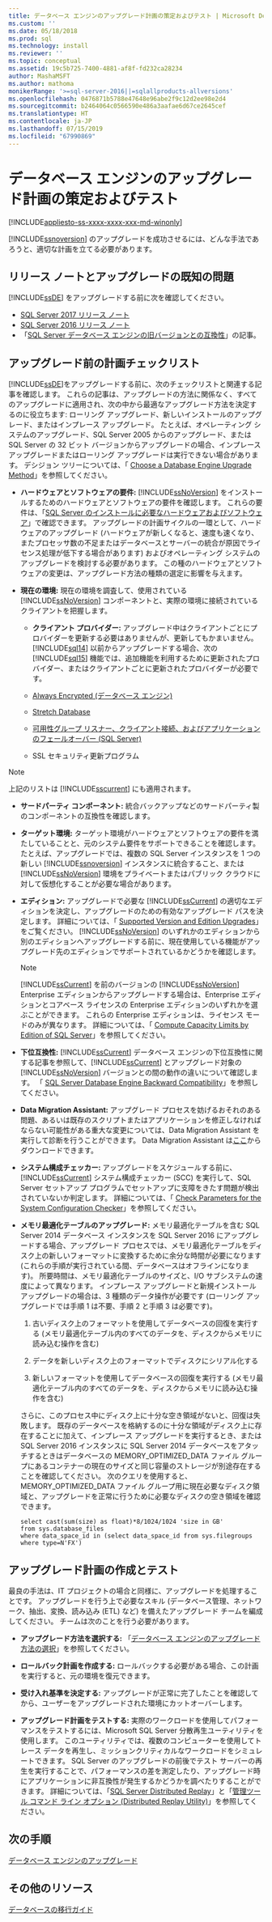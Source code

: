 ```yaml
---
title: データベース エンジンのアップグレード計画の策定およびテスト | Microsoft Docs
ms.custom: ''
ms.date: 05/18/2018
ms.prod: sql
ms.technology: install
ms.reviewer: ''
ms.topic: conceptual
ms.assetid: 19c5b725-7400-4881-af8f-fd232ca28234
author: MashaMSFT
ms.author: mathoma
monikerRange: '>=sql-server-2016||=sqlallproducts-allversions'
ms.openlocfilehash: 0476871b5788e47648e96abe2f9c12d2ee98e2d4
ms.sourcegitcommit: b2464064c0566590e486a3aafae6d67ce2645cef
ms.translationtype: HT
ms.contentlocale: ja-JP
ms.lasthandoff: 07/15/2019
ms.locfileid: "67990869"
---
```

# <a name="plan-and-test-the-database-engine-upgrade-plan"></a>データベース エンジンのアップグレード計画の策定およびテスト

[!INCLUDE[appliesto-ss-xxxx-xxxx-xxx-md-winonly](../../includes/appliesto-ss-xxxx-xxxx-xxx-md-winonly.md)]
  
 [!INCLUDE[ssnoversion](../../includes/ssnoversion-md.md)] のアップグレードを成功させるには、どんな手法であろうと、適切な計画を立てる必要があります。  
  
## <a name="release-notes-and-known-upgrade-issues"></a>リリース ノートとアップグレードの既知の問題  
 [!INCLUDE[ssDE](../../includes/ssde-md.md)] をアップグレードする前に次を確認してください。

- [SQL Server 2017 リリース ノート](../../sql-server/sql-server-2017-release-notes.md) 
- [SQL Server 2016 リリース ノート](../../sql-server/sql-server-2016-release-notes.md) 
- 「[SQL Server データベース エンジンの旧バージョンとの互換性](../../database-engine/sql-server-database-engine-backward-compatibility.md)」の記事。  
  
## <a name="pre-upgrade-planning-checklist"></a>アップグレード前の計画チェックリスト  
 [!INCLUDE[ssDE](../../includes/ssde-md.md)]をアップグレードする前に、次のチェックリストと関連する記事を確認します。 これらの記事は、アップグレードの方法に関係なく、すべてのアップグレードに適用され、次の中から最適なアップグレード方法を決定するのに役立ちます: ローリング アップグレード、新しいインストールのアップグレード、またはインプレース アップグレード。 たとえば、オペレーティング システムのアップグレード、SQL Server 2005 からのアップグレード、または SQL Server の 32 ビット バージョンからアップグレードの場合、インプレース アップグレードまたはローリング アップグレードは実行できない場合があります。 デシジョン ツリーについては、「 [Choose a Database Engine Upgrade Method](../../database-engine/install-windows/choose-a-database-engine-upgrade-method.md)」を参照してください。  
  
-   **ハードウェアとソフトウェアの要件:** [!INCLUDE[ssNoVersion](../../includes/ssnoversion-md.md)] をインストールするためのハードウェアとソフトウェアの要件を確認します。 これらの要件は、「[SQL Server のインストールに必要なハードウェアおよびソフトウェア](../../sql-server/install/hardware-and-software-requirements-for-installing-sql-server.md)」で確認できます。 アップグレードの計画サイクルの一環として、ハードウェアのアップグレード (ハードウェアが新しくなると、速度も速くなり、またプロセッサ数の不足またはデータベースとサーバーの統合が原因でライセンス処理が低下する場合があります) およびオペレーティング システムのアップグレードを検討する必要があります。 この種のハードウェアとソフトウェアの変更は、アップグレード方法の種類の選定に影響を与えます。  
  
-   **現在の環境:** 現在の環境を調査して、使用されている [!INCLUDE[ssNoVersion](../../includes/ssnoversion-md.md)] コンポーネントと、実際の環境に接続されているクライアントを把握します。  
  
    -   **クライアント プロバイダー:** アップグレード中はクライアントごとにプロバイダーを更新する必要はありませんが、更新してもかまいません。 [!INCLUDE[sql14](../../includes/sssql14-md.md)] 以前からアップグレードする場合、次の [!INCLUDE[sql15](../../includes/sssql15-md.md)] 機能では、追加機能を利用するために更新されたプロバイダー、またはクライアントごとに更新されたプロバイダーが必要です。  
  
       -   [Always Encrypted &#40;データベース エンジン&#41;](../../relational-databases/security/encryption/always-encrypted-database-engine.md)  
  
       -   [Stretch Database](../../sql-server/stretch-database/stretch-database.md)  
  
       -   [可用性グループ リスナー、クライアント接続、およびアプリケーションのフェールオーバー &#40;SQL Server&#41;](../../database-engine/availability-groups/windows/listeners-client-connectivity-application-failover.md)  
  
       -   SSL セキュリティ更新プログラム  

   >[!NOTE]
   >上記のリストは [!INCLUDE[sscurrent](../../includes/sscurrent-md.md)] にも適用されます。
  
-   **サードパーティ コンポーネント:** 統合バックアップなどのサードパーティ製のコンポーネントの互換性を確認します。  
  
-   **ターゲット環境:** ターゲット環境がハードウェアとソフトウェアの要件を満たしていることと、元のシステム要件をサポートできることを確認します。 たとえば、アップグレードでは、複数の SQL Server インスタンスを 1 つの新しい [!INCLUDE[ssnoversion](../../includes/ssnoversion-md.md)] インスタンスに統合すること、または [!INCLUDE[ssNoVersion](../../includes/ssnoversion-md.md)] 環境をプライベートまたはパブリック クラウドに対して仮想化することが必要な場合があります。  
  
-   **エディション:** アップグレードで必要な [!INCLUDE[ssCurrent](../../includes/ssnoversion-md.md)] の適切なエディションを決定し、アップグレードのための有効なアップグレード パスを決定します。 詳細については、「 [Supported Version and Edition Upgrades](../../database-engine/install-windows/supported-version-and-edition-upgrades.md)」をご覧ください。 [!INCLUDE[ssNoVersion](../../includes/ssnoversion-md.md)] のいずれかのエディションから別のエディションへアップグレードする前に、現在使用している機能がアップグレード先のエディションでサポートされているかどうかを確認します。  
  
    > [!NOTE]  
    >  [!INCLUDE[ssCurrent](../../includes/ssnoversion-md.md)] を前のバージョンの [!INCLUDE[ssNoVersion](../../includes/ssnoversion-md.md)] Enterprise エディションからアップグレードする場合は、Enterprise エディションとコアベース ライセンスの Enterprise エディションのいずれかを選ぶことができます。 これらの Enterprise エディションは、ライセンス モードのみが異なります。 詳細については、「 [Compute Capacity Limits by Edition of SQL Server](../../sql-server/compute-capacity-limits-by-edition-of-sql-server.md)」を参照してください。  
  
-   **下位互換性:** [!INCLUDE[ssCurrent](../../includes/ssnoversion-md.md)] データベース エンジンの下位互換性に関する記事を参照して、[!INCLUDE[ssCurrent](../../includes/ssnoversion-md.md)] とアップグレード対象の [!INCLUDE[ssNoVersion](../../includes/ssnoversion-md.md)] バージョンとの間の動作の違いについて確認します。 「 [SQL Server Database Engine Backward Compatibility](../../database-engine/sql-server-database-engine-backward-compatibility.md)」を参照してください。  
  
-   **Data Migration Assistant:** アップグレード プロセスを妨げるおそれのある問題、あるいは既存のスクリプトまたはアプリケーションを修正しなければならない可能性がある重大な変更については、Data Migration Assistant を実行して診断を行うことができます。
    Data Migration Assistant は[ここ](https://aka.ms/get-dma)からダウンロードできます。  
  
-   **システム構成チェッカー:** アップグレードをスケジュールする前に、[!INCLUDE[ssCurrent](../../includes/ssnoversion-md.md)] システム構成チェッカー (SCC) を実行して、SQL Server セットアップ プログラムでセットアップに支障をきたす問題が検出されていないか判定します。 詳細については、「 [Check Parameters for the System Configuration Checker](../../database-engine/install-windows/check-parameters-for-the-system-configuration-checker.md)」を参照してください。  
  
-   **メモリ最適化テーブルのアップグレード:** メモリ最適化テーブルを含む SQL Server 2014 データベース インスタンスを SQL Server 2016 にアップグレードする場合、アップグレード プロセスでは、メモリ最適化テーブルをディスク上の新しいフォーマットに変換するために余分な時間が必要になります (これらの手順が実行されている間、データベースはオフラインになります)。   所要時間は、メモリ最適化テーブルのサイズと、I/O サブシステムの速度によって異なります。 インプレース アップグレードと新規インストール アップグレードの場合は、3 種類のデータ操作が必要です (ローリング アップグレードでは手順 1 は不要、手順 2 と手順 3 は必要です)。  
  
    1.  古いディスク上のフォーマットを使用してデータベースの回復を実行する (メモリ最適化テーブル内のすべてのデータを、ディスクからメモリに読み込む操作を含む)  
  
    2.  データを新しいディスク上のフォーマットでディスクにシリアル化する  
  
    3.  新しいフォーマットを使用してデータベースの回復を実行する (メモリ最適化テーブル内のすべてのデータを、ディスクからメモリに読み込む操作を含む)  
  
     さらに、このプロセス中にディスク上に十分な空き領域がないと、回復は失敗します。 既存のデータベースを格納するのに十分な領域がディスク上に存在することに加えて、インプレース アップグレードを実行するとき、または SQL Server 2016 インスタンスに SQL Server 2014 データベースをアタッチするときはデータベースの MEMORY_OPTIMIZED_DATA ファイル グループにあるコンテナーの現在のサイズと同じ容量のストレージが別途存在することを確認してください。 次のクエリを使用すると、MEMORY_OPTIMIZED_DATA ファイル グループ用に現在必要なディスク領域と、アップグレードを正常に行うために必要なディスクの空き領域を確認できます。  
  
    ```  
    select cast(sum(size) as float)*8/1024/1024 'size in GB'   
    from sys.database_files  
    where data_space_id in (select data_space_id from sys.filegroups where type=N'FX')  
    ```  
  
## <a name="develop-and-test-the-upgrade-plan"></a>アップグレード計画の作成とテスト  
 最良の手法は、IT プロジェクトの場合と同様に、アップグレードを処理することです。 アップグレードを行う上で必要なスキル (データベース管理、ネットワーク、抽出、変換、読み込み (ETL) など) を備えたアップグレード チームを編成してください。 チームは次のことを行う必要があります。  
  
-   **アップグレード方法を選択する:** 「[データベース エンジンのアップグレード方法の選択](../../database-engine/install-windows/choose-a-database-engine-upgrade-method.md)」を参照してください。  
  
-   **ロールバック計画を作成する:** ロールバックする必要がある場合、この計画を実行すると、元の環境を復元できます。  
  
-   **受け入れ基準を決定する:** アップグレードが正常に完了したことを確認してから、ユーザーをアップグレードされた環境にカットオーバーします。  
  
-   **アップグレード計画をテストする:** 実際のワークロードを使用してパフォーマンスをテストするには、Microsoft SQL Server 分散再生ユーティリティを使用します。 このユーティリティでは、複数のコンピューターを使用してトレース データを再生し、ミッションクリティカルなワークロードをシミュレートできます。 SQL Server のアップグレードの前後でテスト サーバーの再生を実行することで、パフォーマンスの差を測定したり、アップグレード時にアプリケーションに非互換性が発生するかどうかを調べたりすることができます。 詳細については、「[SQL Server Distributed Replay](../../tools/distributed-replay/sql-server-distributed-replay.md)」と「[管理ツール コマンド ライン オプション &#40;Distributed Replay Utility&#41;](../../tools/distributed-replay/administration-tool-command-line-options-distributed-replay-utility.md)」を参照してください。  
  
## <a name="next-steps"></a>次の手順  
[データベース エンジンのアップグレード](../../database-engine/install-windows/upgrade-database-engine.md) 
  
## <a name="additional-resources"></a>その他のリソース 
[データベースの移行ガイド](https://aka.ms/datamigration)  
